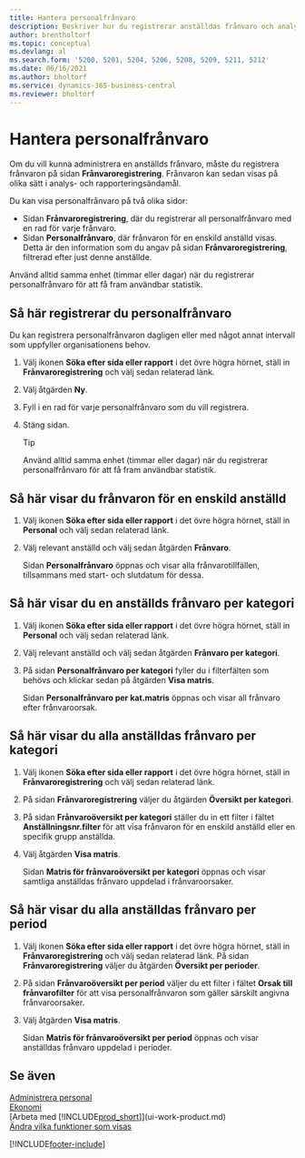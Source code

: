 ```yaml
---
title: Hantera personalfrånvaro
description: Beskriver hur du registrerar anställdas frånvaro och analyserar frånvarostatistiken med hjälp av sidorna frånvaroregistrering och personalfrånvaro.
author: brentholtorf
ms.topic: conceptual
ms.devlang: al
ms.search.form: '5200, 5201, 5204, 5206, 5208, 5209, 5211, 5212'
ms.date: 06/16/2021
ms.author: bholtorf
ms.service: dynamics-365-business-central
ms.reviewer: bholtorf
---
```

# Hantera personalfrånvaro
Om du vill kunna administrera en anställds frånvaro, måste du registrera frånvaron på sidan **Frånvaroregistrering**. Frånvaron kan sedan visas på olika sätt i analys- och rapporteringsändamål.

Du kan visa personalfrånvaro på två olika sidor:

* Sidan **Frånvaroregistrering**, där du registrerar all personalfrånvaro med en rad för varje frånvaro.
* Sidan **Personalfrånvaro**, där frånvaron för en enskild anställd visas. Detta är den information som du angav på sidan **Frånvaroregistrering**, filtrerad efter just denne anställde.

Använd alltid samma enhet (timmar eller dagar) när du registrerar personalfrånvaro för att få fram användbar statistik.

## Så här registrerar du personalfrånvaro
Du kan registrera personalfrånvaron dagligen eller med något annat intervall som uppfyller organisationens behov.

1. Välj ikonen **Söka efter sida eller rapport** i det övre högra hörnet, ställ in **Frånvaroregistrering** och välj sedan relaterad länk.
2. Välj åtgärden **Ny**.
3. Fyll i en rad för varje personalfrånvaro som du vill registrera.
4. Stäng sidan.

    > [!Tip]
    > Använd alltid samma enhet (timmar eller dagar) när du registrerar personalfrånvaro för att få fram användbar statistik.

## Så här visar du frånvaron för en enskild anställd
1. Välj ikonen **Söka efter sida eller rapport** i det övre högra hörnet, ställ in **Personal** och välj sedan relaterad länk.
2. Välj relevant anställd och välj sedan åtgärden **Frånvaro**.

    Sidan **Personalfrånvaro** öppnas och visar alla frånvarotillfällen, tillsammans med start- och slutdatum för dessa.

## Så här visar du en anställds frånvaro per kategori
1. Välj ikonen **Söka efter sida eller rapport** i det övre högra hörnet, ställ in **Personal** och välj sedan relaterad länk.
2. Välj relevant anställd och välj sedan åtgärden **Frånvaro per kategori**.
3. På sidan **Personalfrånvaro per kategori** fyller du i filterfälten som behövs och klickar sedan på åtgärden **Visa matris**.

    Sidan **Personalfrånvaro per kat.matris** öppnas och visar all frånvaro efter frånvaroorsak.

## Så här visar du alla anställdas frånvaro per kategori
1. Välj ikonen **Söka efter sida eller rapport** i det övre högra hörnet, ställ in **Frånvaroregistrering** och välj sedan relaterad länk.
2. På sidan **Frånvaroregistrering** väljer du åtgärden **Översikt per kategori**.
3. På sidan **Frånvaroöversikt per kategori** ställer du in ett filter i fältet **Anställningsnr.filter** för att visa frånvaron för en enskild anställd eller en specifik grupp anställda.
4. Välj åtgärden **Visa matris**.

    Sidan **Matris för frånvaroöversikt per kategori** öppnas och visar samtliga anställdas frånvaro uppdelad i frånvaroorsaker.

## Så här visar du alla anställdas frånvaro per period
1. Välj ikonen **Söka efter sida eller rapport** i det övre högra hörnet, ställ in **Frånvaroregistrering** och välj sedan relaterad länk.
   På sidan **Frånvaroregistrering** väljer du åtgärden **Översikt per perioder**.
2. På sidan **Frånvaroöversikt per period** väljer du ett filter i fältet **Orsak till frånvarofilter** för att visa personalfrånvaron som gäller särskilt angivna frånvaroorsaker.
3. Välj åtgärden **Visa matris**.

    Sidan **Matris för frånvaroöversikt per period** öppnas och visar anställdas frånvaro uppdelad i perioder.

## Se även
[Administrera personal](hr-manage-human-resources.md)  
[Ekonomi](finance.md)  
[Arbeta med [!INCLUDE[prod_short](includes/prod_short.md)]](ui-work-product.md)  
[Ändra vilka funktioner som visas](ui-experiences.md)


[!INCLUDE[footer-include](includes/footer-banner.md)]